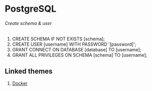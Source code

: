 # PostgreSQL

###### Create schema & user
1. CREATE SCHEMA IF NOT EXISTS [schema];
2. CREATE USER [username] WITH PASSWORD '[password]';
3. GRANT CONNECT ON DATABASE [database] TO [username];
4. GRANT ALL PRIVILEGES ON SCHEMA [schema] TO [username];


## Linked themes
1. [Docker](https://github.com/Regyl/KnowledgeDB/tree/master/virtual/docker)
